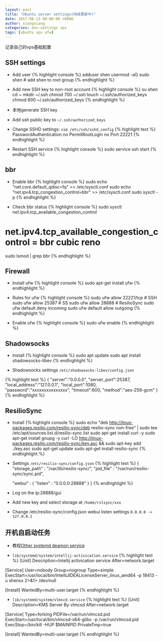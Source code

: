 ```yaml
---
layout: post
title: "Ubuntu server settings(持续更新中)"
date: 2017-08-13 00:00:00 +0800
author: xiangxiang
categories: env-settings vps
tags: [ubuntu vps ufw]
---
```

记录自己的vps基础配置


## SSH settings
- Add user
{% highlight console %}
adduser shen
usermod -aG sudo shen # add shen to root group 
{% endhighlight %}

-  Add new SSH key to non-root account
{% highlight console %}
su shen
cd ~
mkdir ~/.ssh
chmod 700 ~/.ssh
touch ~/.ssh/authorized_keys
chmod 600 ~/.ssh/authorized_keys
{% endhighlight %}

- 本地generate SSH key

- Add ssh public key to `~/.ssh/authorized_keys`

- Change SSHD settings: `vim /etc/ssh/sshd_config`
{% highlight text %}
PasswordAuthentication no
PermitRootLogin no
Port 22221
{% endhighlight %}

- Restart SSH service
{% highlight console %}
sudo service ssh start
{% endhighlight %}

## bbr
- Enable bbr
{% highlight console %}
sudo echo "net.core.default_qdisc=fq" >> /etc/sysctl.conf
sudo echo "net.ipv4.tcp_congestion_control=bbr" >> /etc/sysctl.conf
sudo sysctl -p
{% endhighlight %}

- Check bbr status
{% highlight console %}
sudo sysctl net.ipv4.tcp_available_congestion_control
# net.ipv4.tcp_available_congestion_control = bbr cubic reno
sudo lsmod | grep bbr
{% endhighlight %}

## Firewall
- Install ufw
{% highlight console %}
sudo apt-get install ufw
{% endhighlight %}

- Rules for ufw
{% highlight console %}
sudo ufw allow 22221/tcp # SSH
sudo ufw allow 25387 # SS
sudo ufw allow 28888 # ResilioSync
sudo ufw default deny incoming
sudo ufw default allow outgoing
{% endhighlight %}

- Enable ufw
{% highlight console %}
sudo ufw enable
{% endhighlight %}

## Shadowsocks
- Install
{% highlight console %}
sudo apt update
sudo apt install shadowsocks-libev
{% endhighlight %}

- Shadowsocks settings `/etc/shadowsocks-libev/config.json`

{% highlight text %}
{
    "server":"0.0.0.0",
    "server_port":25387,
    "local_address":"127.0.0.1",
    "local_port":1080,
    "password":"xxxxxxxxxxxxxxx",
    "timeout":600,
    "method":"aes-256-gcm"
}
{% endhighlight %}

## ResilioSync
- Install
{% highlight console %}
sudo echo "deb http://linux-packages.resilio.com/resilio-sync/deb resilio-sync non-free" | sudo tee /etc/apt/sources.list.d/resilio-sync.list
sudo apt-get install curl -y
sudo apt-get install gnupg -y
curl -LO http://linux-packages.resilio.com/resilio-sync/key.asc && sudo apt-key add ./key.asc
sudo apt-get update
sudo apt-get install resilio-sync
{% endhighlight %}

- Settings `/etc/resilio-sync/config.json`
{% highlight text %}
{
    "storage_path" : "/var/lib/resilio-sync/",
    "pid_file" : "/var/run/resilio-sync/sync.pid",

    "webui" :
    {
        "listen" : "0.0.0.0:28888"
    }
}
{% endhighlight %}

- Log on the ip:28888/gui
- Add new key and select storage at `/home/rslsync/xxx`
- Change /etc/resilio-sync/config.json webui listen settings ```0.0.0.0 -> 127.0.0.1```

## 开机自启动任务
- 教程[Other systemd deamon service](https://www.digitalocean.com/community/tutorials/how-to-use-systemctl-to-manage-systemd-services-and-units)

- `lib/systemd/system/intellij-activication.service`
{% highlight text %}
[Unit]
Description=Intellij activication service
After=network.target


[Service]
User=nobody
Group=nogroup
Type=simple
ExecStart=/usr/local/bin/IntelliJIDEALicenseServer_linux_amd64 -p 18413 -u shenxx  2>&1> /dev/null

[Install]
WantedBy=multi-user.target
{% endhighlight %}

- `lib/systemd/system/vlmscd.service`
{% highlight text %}
[Unit]
Description=KMS Server By vlmcsd
After=network.target

[Service]
Type=forking
PIDFile=/var/run/vlmcsd.pid
ExecStart=/usr/local/bin/vlmcsd-x64-glibc -p /var/run/vlmcsd.pid
ExecStop=/bin/kill -HUP $MAINPID
PrivateTmp=true
 
[Install]
WantedBy=multi-user.target
{% endhighlight %}
